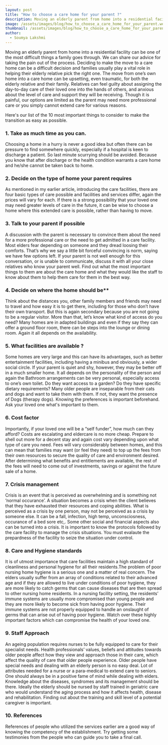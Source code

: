 ```yaml
---
layout: post
title: "How to choose a care home for your parent ?"
description: Moving an elderly parent from home into a residential facility can be one of the most difficult things a family goes through. We can share our advice for taking the pain out of the process.
image: /assets/images/blog/how_to_choose_a_care_home_for_your_parent.webp
thumbnail: /assets/images/blog/how_to_choose_a_care_home_for_your_parent_thumbnail.webp
author:
  - Soumya Lakshmi
---
```


Moving an elderly parent from home into a residential facility can be one of the most difficult things a family goes through. We can share our advice for taking the pain out of the process. Deciding to make the move to a care home can be a difficult decision and families usually play a vital role in helping their elderly relative pick the right one. The move from one’s own home into a care home can be upsetting, even traumatic, for both the elderly relative and their family. Relatives can feel guilty about assigning the day-to-day care of their loved one into the hands of others, and anxious about the level of care and support they will be receiving. Though it is painful, our options are limited as the parent may need more professional care or you simply cannot extend care for various reasons.

Here's our list of the 10 most important things to consider to make the transition as easy as possible.

### 1. Take as much time as you can.
Choosing a home in a hurry is never a good idea but often there can be pressure to find somewhere quickly, especially if a hospital is keen to discharge a patient. So last minute scurrying should be avoided. Because you know that after discharge or the health condition warrants a care home and he/she cannot be taken back to home. 

### 2. Decide on the type of home your parent requires
As mentioned in my earlier article, introducing the care facilities, there are four basic types of care possible and facilities and services differ, again the  prices will vary for each. If there is a strong possibility that your loved one may need greater levels of care in the future, it can be wise to choose a home where this extended care is possible, rather than having to move.

### 3. Talk to your parent if possible
A discussion with the parent is necessary to convince them about the need for a more professional care or the need to get admitted in a care facility. Most elders fear depending on someone and they dread loosing their comforts. That’s why we say a little bit forceful convincing is norm, saying we have few options left. If your parent is not well enough for this conversation, or is unable to communicate, discuss it with all your close relatives who know your parent well. Find out what the most important things to them are about the care home and what they would like the staff to know about them to help them care for them in the best way.

### 4. Decide on where the home should be**

Think about the distances you, other family members and friends may need to travel and how easy it is to get there, including for those who don’t have their own transport. But this is again secondary because you are not going to be a regular visitor.  More than that, let’s know what kind of access do you need?
Many homes are in adapted buildings and even if they say they can offer a ground floor room, there can be steps into the lounge or dining room. Again it all depends on the availability.

### 5. What facilities are available ?
Some homes are very large and this can have its advantages, such as better entertainment facilities, including having a minibus and obviously, a wider social circle. If your parent is quiet and shy, however, they may be better off in a much smaller home. It all depends on the personality of the person and again the Bathroom arrangements can be very personal, especially access to one’s own toilet. Do they want access to a garden? Do they have specific dietary requirements? Many older people are inseparable from their cats and dogs and want to take them with them. If not, they want the presence of Dogs (therapy dogs). Knowing the preferences is important beforehand. Ask your loved one what's important to them.

### 6. Cost factor
Importantly, if your loved one will be a “self funder”, how much can they afford? Costs are escalating and eldercare is no more cheap. Prepare to shell out more for a decent stay and again cost vary depending upon what type of care you need. Fees will vary considerably between homes, and this can mean that families may want (or feel they need) to top up the fees from their own resources to secure the quality of care and environment desired. After determining what benefits and entitlements are available, the rest of the fees will need to come out of investments, savings or against the future sale of a home.

### 7. Crisis management
Crisis is an event that is perceived as overwhelming and is something not ‘normal occurance’. A situation becomes a crisis when the client believes that they have exhausted their resources and coping abilities. What is perceived as a crisis by one person, may not be perceived as a crisis by someone else. It  can be a fall, infection, high temp, unconsciosness, occurance of a bed sore etc,. Some other social and financial aspects also can be turned into a crisis. It is important to know the protocols followed by the care facility to manage the crisis situations. You must evalaute the prepardness of the facility to seize the situation under control. 

### 8. Care and Hygiene standards
It is of utmost importance that care facilities maintain a high standard of cleanliness and personal hygiene for all their residents.The problem of poor nursing home hygiene is a serious one and a matter of real concern. The elders usually suffer from an array of conditions related to their advanced age and if they are allowed to live under conditions of poor hygiene, they are more likely to catch germs that can cause diseases that are then spread to other nursing home residents. In a nursing facility setting, the residents’ immune systems are usually more compromised than young people and they are more likely to become sick from having poor hygiene. Their immune systems are not properly equipped to handle an onslaught of germs that can arise out of having poor hygiene. Watch over these highly important factors which can compromise the health of your loved one.

### 9. Staff Approach
An ageing population requires nurses to be fully equipped to care for their specialist needs. Health professionals’ values, beliefs and attitudes towards older people affect how they view and approach those in their care, which affect the quality of care that older people experience. Older people have special needs and dealing with an elderly person is no easy deal. Lot of attributes needed for a nurse or a para-medical to extend care to seniors. One should always be in a positive fame of mind while dealing with elders. Knowledge about the diseases, syndromes and its management should be there. Ideally the elderly should be nursed by staff trained in geriatric care who would understand the aging process and how it affects health, disease and rehabilitation. Finding out about the training and skill level of a potential caregiver is important.

### 10. References
References of people who utilized the services earlier are a good way of knowing the competency of the establishment. Try getting some testimonies from the people who can guide you to take a final call. 